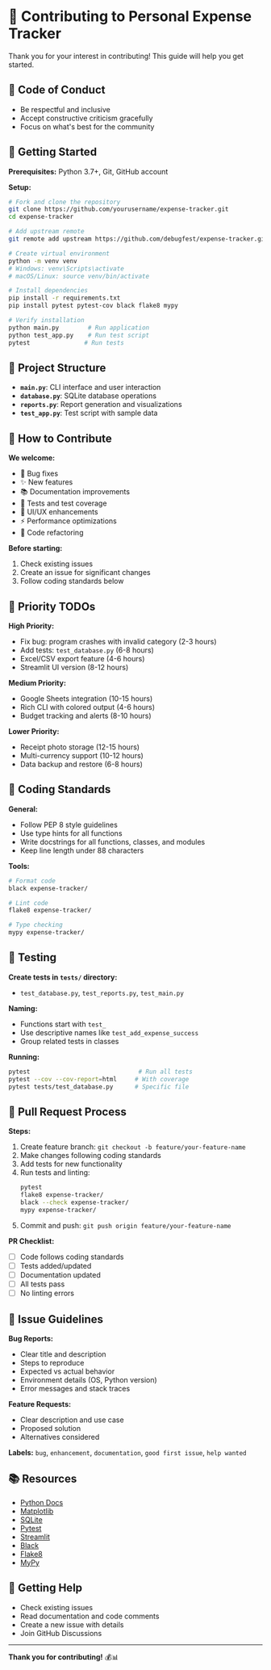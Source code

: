 # 🤝 Contributing to Personal Expense Tracker

Thank you for your interest in contributing! This guide will help you get started.

## 📜 Code of Conduct

- Be respectful and inclusive
- Accept constructive criticism gracefully
- Focus on what's best for the community

## 🚀 Getting Started

**Prerequisites:** Python 3.7+, Git, GitHub account

**Setup:**
```bash
# Fork and clone the repository
git clone https://github.com/yourusername/expense-tracker.git
cd expense-tracker

# Add upstream remote
git remote add upstream https://github.com/debugfest/expense-tracker.git

# Create virtual environment
python -m venv venv
# Windows: venv\Scripts\activate
# macOS/Linux: source venv/bin/activate

# Install dependencies
pip install -r requirements.txt
pip install pytest pytest-cov black flake8 mypy

# Verify installation
python main.py        # Run application
python test_app.py    # Run test script
pytest               # Run tests
```

## 📁 Project Structure

- **`main.py`**: CLI interface and user interaction
- **`database.py`**: SQLite database operations
- **`reports.py`**: Report generation and visualizations
- **`test_app.py`**: Test script with sample data

## 📝 How to Contribute

**We welcome:**
- 🐛 Bug fixes
- ✨ New features
- 📚 Documentation improvements
- 🧪 Tests and test coverage
- 🎨 UI/UX enhancements
- ⚡ Performance optimizations
- 🔧 Code refactoring

**Before starting:**
1. Check existing issues
2. Create an issue for significant changes
3. Follow coding standards below

## 🎯 Priority TODOs

**High Priority:**
- Fix bug: program crashes with invalid category (2-3 hours)
- Add tests: `test_database.py` (6-8 hours)
- Excel/CSV export feature (4-6 hours)
- Streamlit UI version (8-12 hours)

**Medium Priority:**
- Google Sheets integration (10-15 hours)
- Rich CLI with colored output (4-6 hours)
- Budget tracking and alerts (8-10 hours)

**Lower Priority:**
- Receipt photo storage (12-15 hours)
- Multi-currency support (10-12 hours)
- Data backup and restore (6-8 hours)

## 📏 Coding Standards

**General:**
- Follow PEP 8 style guidelines
- Use type hints for all functions
- Write docstrings for all functions, classes, and modules
- Keep line length under 88 characters

**Tools:**
```bash
# Format code
black expense-tracker/

# Lint code
flake8 expense-tracker/

# Type checking
mypy expense-tracker/
```

## 🧪 Testing

**Create tests in `tests/` directory:**
- `test_database.py`, `test_reports.py`, `test_main.py`

**Naming:**
- Functions start with `test_`
- Use descriptive names like `test_add_expense_success`
- Group related tests in classes

**Running:**
```bash
pytest                              # Run all tests
pytest --cov --cov-report=html     # With coverage
pytest tests/test_database.py      # Specific file
```

## 🔄 Pull Request Process

**Steps:**
1. Create feature branch: `git checkout -b feature/your-feature-name`
2. Make changes following coding standards
3. Add tests for new functionality
4. Run tests and linting:
   ```bash
   pytest
   flake8 expense-tracker/
   black --check expense-tracker/
   mypy expense-tracker/
   ```
5. Commit and push: `git push origin feature/your-feature-name`

**PR Checklist:**
- [ ] Code follows coding standards
- [ ] Tests added/updated
- [ ] Documentation updated
- [ ] All tests pass
- [ ] No linting errors

## 🐛 Issue Guidelines

**Bug Reports:**
- Clear title and description
- Steps to reproduce
- Expected vs actual behavior
- Environment details (OS, Python version)
- Error messages and stack traces

**Feature Requests:**
- Clear description and use case
- Proposed solution
- Alternatives considered

**Labels:** `bug`, `enhancement`, `documentation`, `good first issue`, `help wanted`

## 📚 Resources

- [Python Docs](https://docs.python.org/3/)
- [Matplotlib](https://matplotlib.org/)
- [SQLite](https://www.sqlite.org/docs.html)
- [Pytest](https://docs.pytest.org/)
- [Streamlit](https://docs.streamlit.io/)
- [Black](https://black.readthedocs.io/)
- [Flake8](https://flake8.pycqa.org/)
- [MyPy](https://mypy.readthedocs.io/)

## 💬 Getting Help

- Check existing issues
- Read documentation and code comments
- Create a new issue with details
- Join GitHub Discussions

---

**Thank you for contributing!** 💰📊
